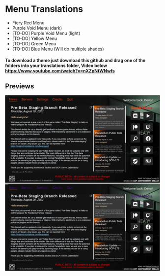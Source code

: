 # Menu Translations

* Fiery Red Menu
* Purple Void Menu (dark)
* [TO-DO] Purple Void Menu (light)
* [TO-DO] Yellow Menu
* [TO-DO] Green Menu
* [TO-DO] Blue Menu (Will do multiple shades)

#### To download a theme just download this github and drag one of the folders into your translations folder, Video below https://www.youtube.com/watch?v=nXZpNtWNwfs


## Previews
![alt text](https://raw.githubusercontent.com/DentyMods/Dentys-SCPSL-Translation-Collection/main/Menu%20Translations/Fiery%20Red%20Menu/previews/preview-1.png)
![alt text](https://raw.githubusercontent.com/DentyMods/Dentys-SCPSL-Translation-Collection/main/Menu%20Translations/Purple%20Void%20Menu%20(dark)/previews/preview-1.png)
